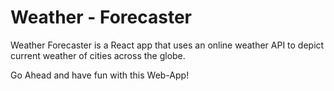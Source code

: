 # Weather - Forecaster


Weather Forecaster is a React app that uses an online weather API to depict current weather 
of cities across the globe.

<!-- Its light and user friendly interface makes it easy for anyone to follow across 
and check weather report of any desired place. -->

Go Ahead and have fun with this Web-App!

